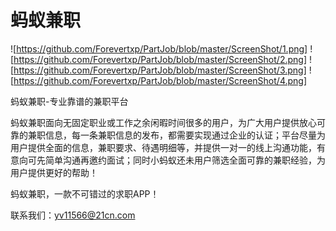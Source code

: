 # 蚂蚁兼职

![https://github.com/Forevertxp/PartJob/blob/master/ScreenShot/1.png]  ![https://github.com/Forevertxp/PartJob/blob/master/ScreenShot/2.png]  ![https://github.com/Forevertxp/PartJob/blob/master/ScreenShot/3.png]  ![https://github.com/Forevertxp/PartJob/blob/master/ScreenShot/4.png]

蚂蚁兼职-专业靠谱的兼职平台

蚂蚁兼职面向无固定职业或工作之余闲暇时间很多的用户，为广大用户提供放心可靠的兼职信息，每一条兼职信息的发布，都需要实现通过企业的认证；平台尽量为用户提供全面的信息，兼职要求、待遇明细等，并提供一对一的线上沟通功能，有意向可先简单沟通再邀约面试；同时小蚂蚁还未用户筛选全面可靠的兼职经验，为用户提供更好的帮助！

蚂蚁兼职，一款不可错过的求职APP！

联系我们：yv11566@21cn.com
